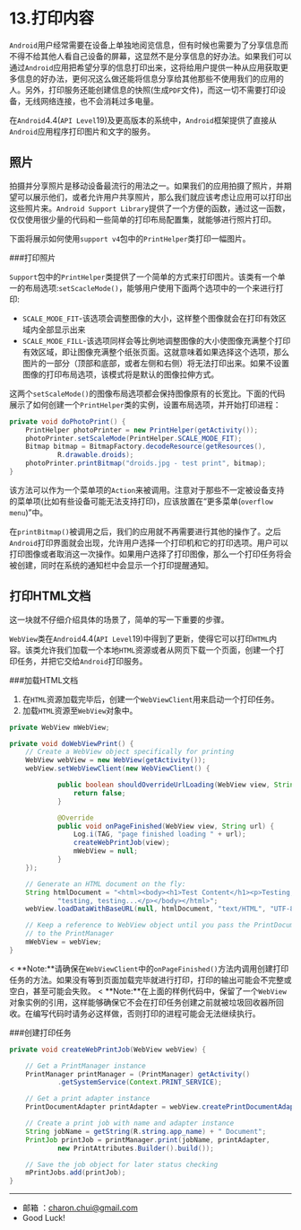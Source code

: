 13.打印内容
===

`Android`用户经常需要在设备上单独地阅览信息，但有时候也需要为了分享信息而不得不给其他人看自己设备的屏幕，这显然不是分享信息的好办法。如果我们可以通过`Android`应用把希望分享的信息打印出来，这将给用户提供一种从应用获取更多信息的好办法，更何况这么做还能将信息分享给其他那些不使用我们的应用的人。另外，打印服务还能创建信息的快照(生成`PDF`文件)，而这一切不需要打印设备，无线网络连接，也不会消耗过多电量。

在`Android`4.4(`API Level`19)及更高版本的系统中，`Android`框架提供了直接从`Android`应用程序打印图片和文字的服务。

照片
---

拍摄并分享照片是移动设备最流行的用法之一。如果我们的应用拍摄了照片，并期望可以展示他们，或者允许用户共享照片，那么我们就应该考虑让应用可以打印出这些照片来。`Android Support Library`提供了一个方便的函数，通过这一函数，仅仅使用很少量的代码和一些简单的打印布局配置集，就能够进行照片打印。

下面将展示如何使用`support v4`包中的`PrintHelper`类打印一幅图片。

###打印照片

`Support`包中的`PrintHelper`类提供了一个简单的方式来打印图片。该类有一个单一的布局选项:`setScacleMode()`，能够用户使用下面两个选项中的一个来进行打印: 

- `SCALE_MODE_FIT`-该选项会调整图像的大小，这样整个图像就会在打印有效区域内全部显示出来
- `SCALE_MODE_FILL`-该选项同样会等比例地调整图像的大小使图像充满整个打印有效区域，即让图像充满整个纸张页面。这就意味着如果选择这个选项，那么图片的一部分（顶部和底部，或者左侧和右侧）将无法打印出来。如果不设置图像的打印布局选项，该模式将是默认的图像拉伸方式。

这两个`setScaleMode()`的图像布局选项都会保持图像原有的长宽比。下面的代码展示了如何创建一个`PrintHelper`类的实例，设置布局选项，并开始打印进程：
```java
private void doPhotoPrint() {
    PrintHelper photoPrinter = new PrintHelper(getActivity());
    photoPrinter.setScaleMode(PrintHelper.SCALE_MODE_FIT);
    Bitmap bitmap = BitmapFactory.decodeResource(getResources(),
            R.drawable.droids);
    photoPrinter.printBitmap("droids.jpg - test print", bitmap);
}
```

该方法可以作为一个菜单项的`Action`来被调用。注意对于那些不一定被设备支持的菜单项(比如有些设备可能无法支持打印)，应该放置在“更多菜单(`overflow menu`)”中。

在`printBitmap()`被调用之后，我们的应用就不再需要进行其他的操作了。之后`Android`打印界面就会出现，允许用户选择一个打印机和它的打印选项。用户可以打印图像或者取消这一次操作。如果用户选择了打印图像，那么一个打印任务将会被创建，同时在系统的通知栏中会显示一个打印提醒通知。

打印HTML文档
---

这一块就不仔细介绍具体的场景了，简单的写一下重要的步骤。

`WebView`类在`Android`4.4(`API Level`19)中得到了更新，使得它可以打印`HTML`内容。该类允许我们加载一个本地`HTML`资源或者从网页下载一个页面，创建一个打印任务，并把它交给`Android`打印服务。

###加载HTML文档

1. 在`HTML`资源加载完毕后，创建一个`WebViewClient`用来启动一个打印任务。
2. 加载`HTML`资源至`WebView`对象中。

```java
private WebView mWebView;

private void doWebViewPrint() {
    // Create a WebView object specifically for printing
    WebView webView = new WebView(getActivity());
    webView.setWebViewClient(new WebViewClient() {

            public boolean shouldOverrideUrlLoading(WebView view, String url) {
                return false;
            }

            @Override
            public void onPageFinished(WebView view, String url) {
                Log.i(TAG, "page finished loading " + url);
                createWebPrintJob(view);
                mWebView = null;
            }
    });

    // Generate an HTML document on the fly:
    String htmlDocument = "<html><body><h1>Test Content</h1><p>Testing, " +
            "testing, testing...</p></body></html>";
    webView.loadDataWithBaseURL(null, htmlDocument, "text/HTML", "UTF-8", null);

    // Keep a reference to WebView object until you pass the PrintDocumentAdapter
    // to the PrintManager
    mWebView = webView;
}
```
< **Note:**请确保在`WebViewClient`中的`onPageFinished()`方法内调用创建打印任务的方法。如果没有等到页面加载完毕就进行打印，打印的输出可能会不完整或空白，甚至可能会失败。
< **Note:**在上面的样例代码中，保留了一个`WebView`对象实例的引用，这样能够确保它不会在打印任务创建之前就被垃圾回收器所回收。在编写代码时请务必这样做，否则打印的进程可能会无法继续执行。

###创建打印任务

```java
private void createWebPrintJob(WebView webView) {

    // Get a PrintManager instance
    PrintManager printManager = (PrintManager) getActivity()
            .getSystemService(Context.PRINT_SERVICE);

    // Get a print adapter instance
    PrintDocumentAdapter printAdapter = webView.createPrintDocumentAdapter();

    // Create a print job with name and adapter instance
    String jobName = getString(R.string.app_name) + " Document";
    PrintJob printJob = printManager.print(jobName, printAdapter,
            new PrintAttributes.Builder().build());

    // Save the job object for later status checking
    mPrintJobs.add(printJob);
}
```


---

- 邮箱 ：charon.chui@gmail.com  
- Good Luck! 


